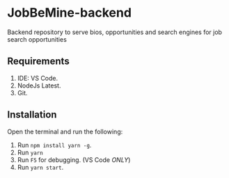 # JobBeMine-backend

Backend repository to serve bios, opportunities and search engines for job search opportunities

## Requirements

1. IDE: VS Code.
2. NodeJs Latest.
3. Git.

## Installation

Open the terminal and run the following:

1. Run `npm install yarn -g`.
2. Run `yarn`
3. Run `F5` for debugging. (VS Code *ONLY*)
4. Run `yarn start`.
